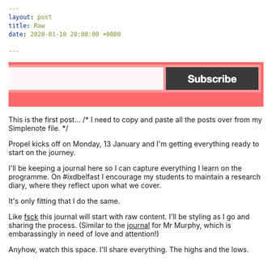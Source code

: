 ```yaml
---
layout: post
title: Raw
date: 2020-01-10 20:08:00 +0000

---
```

![Subscribe](/uploads/the-modern-desk.png)


This is the first post… /*  I need to copy and paste all the posts over from my Simplenote file. */

Propel kicks off on Monday, 13 January and I'm getting everything ready to start on the journey.

I'll be keeping a journal here so I can capture everything I learn on the programme. On #ixdbelfast I encourage my students to maintain a research diary, where they reflect upon what we cover.

It's only fitting that I do the same.

Like [fsck](https://fsck.mrmurphy.com) this journal will start with raw content. I'll be styling as I go and sharing the process. (Similar to the [journal](https://dev.mrmurphy.com/redesign/) for Mr Murphy, which is embarassingly in need of love and attention!)

Anyhow, watch this space. I'll share everything. The highs and the lows.